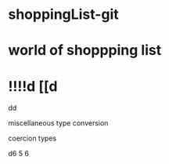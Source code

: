 # shoppingList-git
# world of shoppping list
!!!!d
[[d
===========================
dd

miscellaneous
type conversion

coercion types 

d6
5
6
